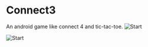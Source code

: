 # Connect3
An android game like connect 4 and tic-tac-toe.
![Start](http://philvr.com/Projects/img/misc/Connect3-End.png)


![Start](http://philvr.com/Projects/img/misc/Connect3.png)

